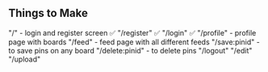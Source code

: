 ## Things to Make
"/" - login and register screen ✅
"/register" ✅
"/login" ✅
"/profile" - profile page with boards
"/feed" - feed page with all different feeds
"/save:pinid" -  to save pins on any board
"/delete:pinid" - to delete pins
"/logout" 
"/edit"
 "/upload"